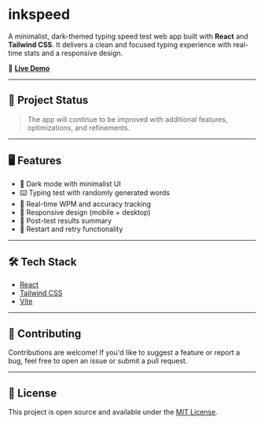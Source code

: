 # inkspeed

A minimalist, dark-themed typing speed test web app built with **React** and **Tailwind CSS**. It delivers a clean and focused typing experience with real-time stats and a responsive design.

🔗 [**Live Demo**](https://inkspeed.vercel.app/)

---

## 🚧 Project Status

> The app will continue to be improved with additional features, optimizations, and refinements.

---

## 🖥️ Features

- 🌙 Dark mode with minimalist UI
- ⌨️ Typing test with randomly generated words
- 🚀 Real-time WPM and accuracy tracking
- 📱 Responsive design (mobile + desktop)
- 🧮 Post-test results summary
- 🔁 Restart and retry functionality

---

## 🛠️ Tech Stack

- [React](https://reactjs.org/)  
- [Tailwind CSS](https://tailwindcss.com/)  
- [Vite](https://vitejs.dev/)  

---

## 📌 Contributing

Contributions are welcome! If you'd like to suggest a feature or report a bug, feel free to open an issue or submit a pull request.

---

## 📄 License

This project is open source and available under the [MIT License](LICENSE).

